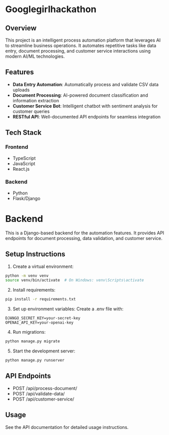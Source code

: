 # Googlegirlhackathon

## Overview
This project is an intelligent process automation platform that leverages AI to streamline business operations. It automates repetitive tasks like data entry, document processing, and customer service interactions using modern AI/ML technologies.

## Features
- **Data Entry Automation**: Automatically process and validate CSV data uploads
- **Document Processing**: AI-powered document classification and information extraction
- **Customer Service Bot**: Intelligent chatbot with sentiment analysis for customer queries
- **RESTful API**: Well-documented API endpoints for seamless integration

## Tech Stack
### Frontend
- TypeScript
- JavaScript
- React.js

### Backend
- Python
- Flask/Django

# Backend

This is a Django-based backend for the automation features. It provides API endpoints for document processing, data validation, and customer service.

## Setup Instructions

1. Create a virtual environment:
```bash
python -m venv venv
source venv/bin/activate  # On Windows: venv\Scripts\activate
```

2. Install requirements:
```bash
pip install -r requirements.txt
```

3. Set up environment variables:
Create a .env file with:
```
DJANGO_SECRET_KEY=your-secret-key
OPENAI_API_KEY=your-openai-key
```

4. Run migrations:
```bash
python manage.py migrate
```

5. Start the development server:
```bash
python manage.py runserver
```

## API Endpoints

- POST /api/process-document/
- POST /api/validate-data/
- POST /api/customer-service/

## Usage

See the API documentation for detailed usage instructions.
